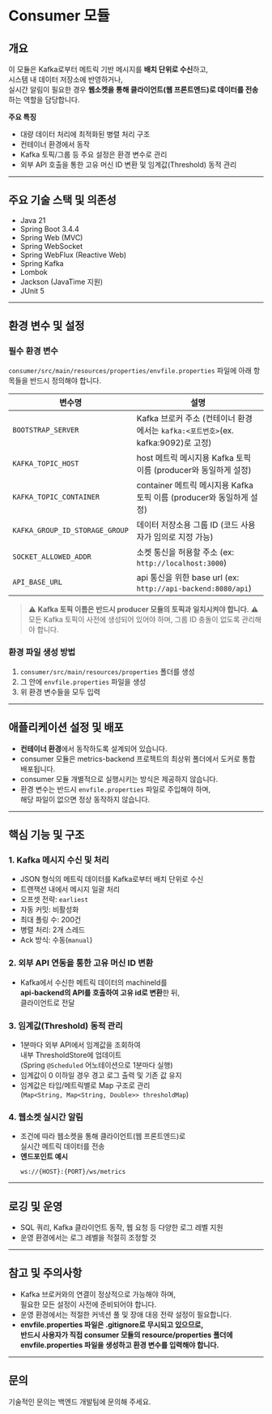# Consumer 모듈

## 개요

이 모듈은 Kafka로부터 메트릭 기반 메시지를 **배치 단위로 수신**하고,  
시스템 내 데이터 저장소에 반영하거나,  
실시간 알림이 필요한 경우 **웹소켓을 통해 클라이언트(웹 프론트엔드)로 데이터를 전송**하는 역할을 담당합니다.

**주요 특징**
- 대량 데이터 처리에 최적화된 병렬 처리 구조
- 컨테이너 환경에서 동작
- Kafka 토픽/그룹 등 주요 설정은 환경 변수로 관리
- 외부 API 호출을 통한 고유 머신 ID 변환 및 임계값(Threshold) 동적 관리

---

## 주요 기술 스택 및 의존성

- Java 21
- Spring Boot 3.4.4
- Spring Web (MVC)
- Spring WebSocket
- Spring WebFlux (Reactive Web)
- Spring Kafka
- Lombok
- Jackson (JavaTime 지원)
- JUnit 5

---

## 환경 변수 및 설정

### 필수 환경 변수

`consumer/src/main/resources/properties/envfile.properties` 파일에 아래 항목들을 반드시 정의해야 합니다.

| 변수명                            | 설명                                                           |
|-----------------------------------|--------------------------------------------------------------|
| `BOOTSTRAP_SERVER`                | Kafka 브로커 주소 (컨테이너 환경에서는 `kafka:<포트번호>`(ex. kafka:9092)로 고정) |
| `KAFKA_TOPIC_HOST`                | host 메트릭 메시지용 Kafka 토픽 이름 (producer와 동일하게 설정)                |
| `KAFKA_TOPIC_CONTAINER`           | container 메트릭 메시지용 Kafka 토픽 이름 (producer와 동일하게 설정)           |
| `KAFKA_GROUP_ID_STORAGE_GROUP`    | 데이터 저장소용 그룹 ID (코드 사용자가 임의로 지정 가능)                           |
| `SOCKET_ALLOWED_ADDR`             | 소켓 통신을 허용할 주소 (ex: `http://localhost:3000`)                  |
| `API_BASE_URL`                    | api 통신을 위한 base url (ex: `http://api-backend:8080/api`)      |

> ⚠️ **Kafka 토픽 이름은 반드시 producer 모듈의 토픽과 일치시켜야 합니다.**
> ⚠️ 모든 Kafka 토픽이 사전에 생성되어 있어야 하며, 그룹 ID 충돌이 없도록 관리해야 합니다.

### 환경 파일 생성 방법

1. `consumer/src/main/resources/properties` 폴더를 생성
2. 그 안에 `envfile.properties` 파일을 생성
3. 위 환경 변수들을 모두 입력

---

## 애플리케이션 설정 및 배포

- **컨테이너 환경**에서 동작하도록 설계되어 있습니다.
- consumer 모듈은 metrics-backend 프로젝트의 최상위 폴더에서 도커로 통합 배포됩니다.
- consumer 모듈 개별적으로 실행시키는 방식은 제공하지 않습니다.
- 환경 변수는 반드시 `envfile.properties` 파일로 주입해야 하며,  
  해당 파일이 없으면 정상 동작하지 않습니다.

---

## 핵심 기능 및 구조

### 1. Kafka 메시지 수신 및 처리

- JSON 형식의 메트릭 데이터를 Kafka로부터 배치 단위로 수신
- 트랜잭션 내에서 메시지 일괄 처리
- 오프셋 전략: `earliest`
- 자동 커밋: 비활성화
- 최대 폴링 수: 200건
- 병렬 처리: 2개 스레드
- Ack 방식: 수동(`manual`)

### 2. 외부 API 연동을 통한 고유 머신 ID 변환

- Kafka에서 수신한 메트릭 데이터의 machineId를  
  **api-backend의 API를 호출하여 고유 id로 변환**한 뒤,  
  클라이언트로 전달

### 3. 임계값(Threshold) 동적 관리

- 1분마다 외부 API에서 임계값을 조회하여  
  내부 ThresholdStore에 업데이트  
  (Spring `@Scheduled` 어노테이션으로 1분마다 실행)
- 임계값이 0 이하일 경우 경고 로그 출력 및 기존 값 유지
- 임계값은 타입/메트릭별로 Map 구조로 관리  
  (`Map<String, Map<String, Double>> thresholdMap`)

### 4. 웹소켓 실시간 알림

- 조건에 따라 웹소켓을 통해 클라이언트(웹 프론트엔드)로  
  실시간 메트릭 데이터를 전송
- **엔드포인트 예시**
  ```
  ws://{HOST}:{PORT}/ws/metrics
  ```

---

## 로깅 및 운영

- SQL 쿼리, Kafka 클라이언트 동작, 웹 요청 등 다양한 로그 레벨 지원
- 운영 환경에서는 로그 레벨을 적절히 조정할 것

---

## 참고 및 주의사항

- Kafka 브로커와의 연결이 정상적으로 가능해야 하며,  
  필요한 모든 설정이 사전에 준비되어야 합니다.
- 운영 환경에서는 적절한 커넥션 풀 및 장애 대응 전략 설정이 필요합니다.
- **envfile.properties 파일은 .gitignore로 무시되고 있으므로,  
  반드시 사용자가 직접 consumer 모듈의 resource/properties 폴더에  
  envfile.properties 파일을 생성하고 환경 변수를 입력해야 합니다.**

---

## 문의

기술적인 문의는 백엔드 개발팀에 문의해 주세요.


